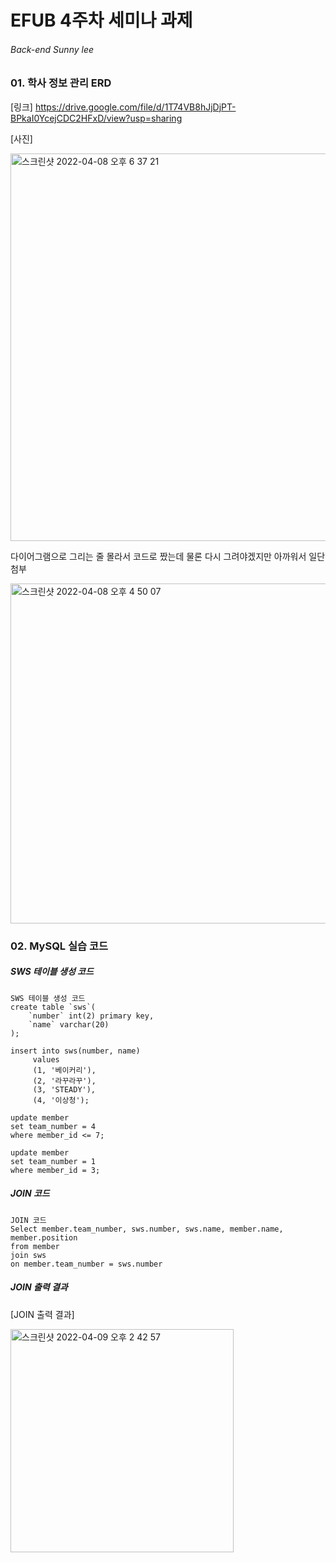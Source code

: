 # EFUB 4주차 세미나 과제

###### Back-end Sunny lee



### 01. 학사 정보 관리 ERD

[링크]
https://drive.google.com/file/d/1T74VB8hJjDjPT-BPkaI0YcejCDC2HFxD/view?usp=sharing

[사진]

<img width="620" alt="스크린샷 2022-04-08 오후 6 37 21" src="https://user-images.githubusercontent.com/80109963/162409524-44aa9f6b-fc92-4301-975a-e5f23f9e7cf2.png">


다이어그램으로 그리는 줄 몰라서 코드로 짰는데 물론 다시 그려야겠지만 아까워서 일단 첨부

<img width="544" alt="스크린샷 2022-04-08 오후 4 50 07" src="https://user-images.githubusercontent.com/80109963/162391245-f91a440a-d9cd-4d98-a55d-e80c2a134bcd.png">


### 02. MySQL 실습 코드

##### SWS 테이블 생성 코드

```
SWS 테이블 생성 코드
create table `sws`(
	`number` int(2) primary key,
    `name` varchar(20)
);

insert into sws(number, name)
	 values
     (1, '베이커리'),
     (2, '라꾸라꾸'),
     (3, 'STEADY'),
     (4, '이상청');

update member
set team_number = 4
where member_id <= 7;

update member
set team_number = 1
where member_id = 3;

```



##### JOIN 코드

```
JOIN 코드
Select member.team_number, sws.number, sws.name, member.name, member.position
from member
join sws
on member.team_number = sws.number
```



##### JOIN 출력 결과

[JOIN 출력 결과]

<img width="357" alt="스크린샷 2022-04-09 오후 2 42 57" src="https://user-images.githubusercontent.com/80109963/162558270-59ac5588-3456-4625-9346-9615e8b48c45.png">


